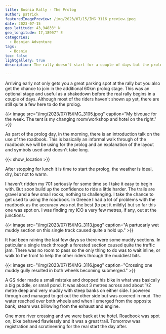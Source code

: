 ```yaml
---
title: Bosnia Rally - The Prolog
author: patrick
featuredImagePreview: /img/2023/07/15/IMG_3116_preview.jpeg
date: 2023-07-15
geo_latitude: 43,94833° N
geo_longitude: 17,18907° E
categories:
  - Bosnian Adventure
tags:
  - Bosnia
toc: false
lightgallery: true
description: The rally doesn't start for a couple of days but the prolog is an optional extra stage over a short 60km trail around Kupres. Most of the competitors haven't arrived yet so it's a good chance to test out your kit and bike setup.

---
```

<!--more-->
Arriving early not only gets you a great parking spot at the rally but you also get the chance to join in the additional 60km prolog stage. This was an optional stage and useful as a shakedown before the real rally begins in a couple of days. Although most of the riders haven't shown up yet, there are still quite a few here to do the prolog.

{{< image src="/img/2023/07/15/IMG_3105.jpeg" caption="My bivouac for the week. The tent is my changing room/workshop and hotel on the right." >}}

As part of the prolog day, in the morning, there is an introduction talk on the use of the roadbook. This is basically an informal walk through of the roadbook we will be using for the prolog and an explanation of the layout and symbols used and doesn't take long.

{{< show_location >}}

After stopping for lunch it is time to start the prolog, the weather is ideal, dry, but not to warm.

I haven't ridden my 701 seriously for some time so I take it easy to begin with. But soon build up the confidence to ride a little harder. The trails are gravel and a few small rocks, nothing to challenging. I take the chance to get used to using the roadbook. In Greece I had a lot of problems with the roadbook as the accuracy was not the best (to put it mildly) but so far this one was spot on. I was finding my ICO a very few metres, if any, out at the junctions.

{{< image src="/img/2023/07/15/IMG_3113.jpeg" caption="A partucarly wet muddy section on this single track caused quite a hold up." >}}

It had been raining the last few days so there were some muddy sections. In paticular a single track through a forested section caused quite the traffic jam. There was no room to pass so the only thing to do was to wait inline, or walk to the front to help the other riders through the muddiest bits.

{{< image src="/img/2023/07/15/IMG_3116.jpeg" caption="Crossing one muddy gully resulted in both wheels becoming submerged." >}}

A GS rider made a small mistake and dropped his bike in what was basically a big puddle, or small pond. It was about 3 metres across and about 1/2 metre deep and very muddy with steep banks on either side. I powered through and managed to get out the other side but was covered in mud. The water reached over both wheels and when I emerged from the opposite bank, steam was billowing from the exhaust and engine.

One more river crossing and we were back at the hotel. Roadbook was spot on, bike behaved flawlessly and it was a great trail. Tomorrow was registration and scrutineering for the real start the day after.

